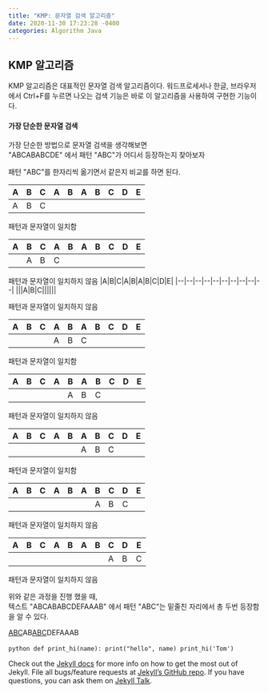 ```yaml
---
title: "KMP: 문자열 검색 알고리즘"
date: 2020-11-30 17:23:28 -0400
categories: Algorithm Java
---
```

## KMP 알고리즘
KMP 알고리즘은 대표적인 문자열 검색 알고리즘이다. 워드프로세서나 한글, 브라우저에서 Ctrl+F를 누르면 나오는 검색 기능은 바로 이 알고리즘을 사용하여 구현한 기능이다.

#### 가장 단순한 문자열 검색
가장 단순한 방법으로 문자열 검색을 생각해보면  
"ABCABABCDE" 에서 패턴 "ABC"가 어디서 등장하는지 찾아보자

패턴 "ABC"를 한자리씩 옮기면서 같은지 비교를 하면 된다.

|A|B|C|A|B|A|B|C|D|E|
|--|--|--|--|--|--|--|--|--|--|
|A|B|C||||||||

패턴과 문자열이 일치함

|A|B|C|A|B|A|B|C|D|E|
|--|--|--|--|--|--|--|--|--|--|
||A|B|C|||||||

패턴과 문자열이 일치하지 않음
|A|B|C|A|B|A|B|C|D|E|
|--|--|--|--|--|--|--|--|--|--|
|||A|B|C||||||

패턴과 문자열이 일치하지 않음

|A|B|C|A|B|A|B|C|D|E|
|--|--|--|--|--|--|--|--|--|--|
||||A|B|C|||||

패턴과 문자열이 일치함

|A|B|C|A|B|A|B|C|D|E|
|--|--|--|--|--|--|--|--|--|--|
|||||A|B|C||||

패턴과 문자열이 일치하지 않음

|A|B|C|A|B|A|B|C|D|E|
|--|--|--|--|--|--|--|--|--|--|
||||||A|B|C|||

패턴과 문자열이 일치함

|A|B|C|A|B|A|B|C|D|E|
|--|--|--|--|--|--|--|--|--|--|
|||||||A|B|C||

패턴과 문자열이 일치하지 않음

|A|B|C|A|B|A|B|C|D|E|
|--|--|--|--|--|--|--|--|--|--|
||||||||A|B|C|

패턴과 문자열이 일치하지 않음


위와 같은 과정을 진행 했을 때,  
텍스트 "ABCABABCDEFAAAB" 에서 패턴 "ABC"는 밑줄친 자리에서 총 두번 등장함을 알 수 있다.

<u>ABC</u>AB<u>ABC</u>DEFAAAB


​```python
def print_hi(name):
  print("hello", name)
print_hi('Tom')
​```

Check out the [Jekyll docs][jekyll-docs] for more info on how to get the most out of Jekyll. File all bugs/feature requests at [Jekyll’s GitHub repo][jekyll-gh]. If you have questions, you can ask them on [Jekyll Talk][jekyll-talk].

[jekyll-docs]: https://jekyllrb.com/docs/home
[jekyll-gh]:   https://github.com/jekyll/jekyll
[jekyll-talk]: https://talk.jekyllrb.com/
